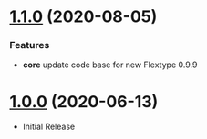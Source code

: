<a name="1.1.0"></a>
# [1.1.0](https://github.com/flextype-plugins/phpmailer) (2020-08-05)

### Features

* **core** update code base for new Flextype 0.9.9

<a name="1.0.0"></a>
# [1.0.0](https://github.com/flextype-plugins/phpmailer) (2020-06-13)
* Initial Release
